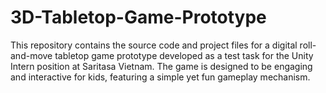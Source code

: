 # 3D-Tabletop-Game-Prototype
This repository contains the source code and project files for a digital roll-and-move tabletop game prototype developed as a test task for the Unity Intern position at Saritasa Vietnam. The game is designed to be engaging and interactive for kids, featuring a simple yet fun gameplay mechanism.
